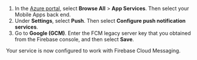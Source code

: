 
1. In the [Azure portal](https://portal.azure.cn/), select **Browse All** > **App Services**. Then select your Mobile Apps back end. 
2. Under **Settings**, select **Push**. Then select **Configure push notification services**.
2. Go to **Google (GCM)**. Enter the FCM legacy server key that you obtained from the Firebase console, and then select **Save**.

Your service is now configured to work with Firebase Cloud Messaging.

<!-- URLs. -->

<!-- images -->
